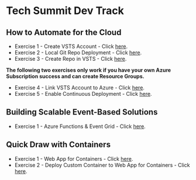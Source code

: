 # Tech Summit Dev Track

## How to Automate for the Cloud

* Exercise 1 - Create VSTS Account - Click [here](https://go.microsoft.com/fwlink/?LinkId=307137).
* Exercise 2 - Local Git Repo Deployment - Click [here](https://docs.microsoft.com/en-us/azure/app-service/app-service-web-get-started-html).
* Exercise 3 - Create Repo in VSTS - Click [here](https://docs.microsoft.com/en-us/vsts/git/create-new-repo).

**The following two exercises only work if you have your own Azure Subscription success and can create Resource Groups.**

* Exercise 4 - Link VSTS Account to Azure - Click [here](https://docs.microsoft.com/en-ca/vsts/billing/set-up-billing-for-your-account-vs#set-up-billing-via-the-azure-portal).
* Exercise 5 - Enable Continuous Deployment - Click [here](https://docs.microsoft.com/en-us/azure/app-service/app-service-continuous-deployment#overview).

## Building Scalable Event-Based Solutions

* Exercise 1 - Azure Functions & Event Grid - Click [here](https://github.com/codingwithsasquatch/serverless_ninjas_workshop/tree/master/4-Functions_Lab).

## Quick Draw with Containers

* Exercise 1 - Web App for Containers - Click [here](https://github.com/OSSCanada/microhackfest/tree/master/HOL/03_WebAppContainers).
* Exercise 2 - Deploy Custom Container to Web App for Containers - Click [here](https://docs.microsoft.com/en-us/azure/app-service/containers/tutorial-custom-docker-image).
